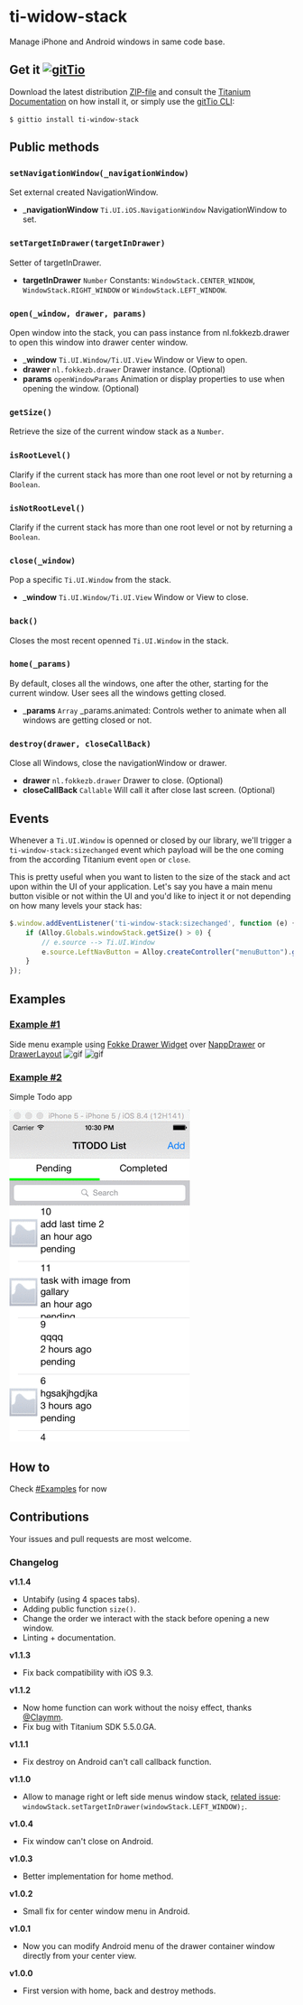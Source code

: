 # ti-widow-stack

Manage iPhone and Android windows in same code base.

## Get it [![gitTio](http://gitt.io/badge.svg)](http://gitt.io/component/ti-window-stack)

Download the latest distribution [ZIP-file](https://github.com/HazemKhaled/TiWidowStack/releases) and consult the [Titanium Documentation](http://docs.appcelerator.com/titanium/latest/#!/guide/Using_a_Module) on how install it, or simply use the [gitTio CLI](http://gitt.io/cli):

`$ gittio install ti-window-stack`

## Public methods

### `setNavigationWindow(_navigationWindow)`

Set external created NavigationWindow.

* ___navigationWindow__ `Ti.UI.iOS.NavigationWindow` NavigationWindow to set.

### `setTargetInDrawer(targetInDrawer)`

Setter of targetInDrawer.

* __targetInDrawer__ `Number` Constants: `WindowStack.CENTER_WINDOW`, `WindowStack.RIGHT_WINDOW` or `WindowStack.LEFT_WINDOW`.

### `open(_window, drawer, params)`

Open window into the stack, you can pass instance from nl.fokkezb.drawer to open this window into drawer center window.

* ___window__ `Ti.UI.Window/Ti.UI.View` Window or View to open.
* __drawer__ `nl.fokkezb.drawer` Drawer instance. (Optional)
* __params__ `openWindowParams` Animation or display properties to use when opening the window. (Optional)

### `getSize()`

Retrieve the size of the current window stack as a `Number`.

### `isRootLevel()`

Clarify if the current stack has more than one root level or not by returning a `Boolean`.

### `isNotRootLevel()`

Clarify if the current stack has more than one root level or not by returning a `Boolean`.

### `close(_window)`

Pop a specific `Ti.UI.Window` from the stack.

* ___window__ `Ti.UI.Window/Ti.UI.View` Window or View to close.

### `back()`

Closes the most recent openned `Ti.UI.Window` in the stack.

### `home(_params)`

By default, closes all the windows, one after the other, starting for the current window. User sees all the windows getting closed.

* ___params__ `Array` _params.animated: Controls wether to animate when all windows are getting closed or not.

### `destroy(drawer, closeCallBack)`

Close all Windows, close the navigationWindow or drawer.

* __drawer__ `nl.fokkezb.drawer` Drawer to close. (Optional)
* __closeCallBack__ `Callable` Will call it after close last screen. (Optional)

## Events

Whenever a `Ti.UI.Window` is openned or closed by our library, we'll trigger a `ti-window-stack:sizechanged` event which payload will be the one coming from the according Titanium event `open` or `close`.

This is pretty useful when you want to listen to the size of the stack and act upon within the UI of your application. Let's say you have a main menu button visible or not within the UI and you'd like to inject it or not depending on how many levels your stack has:

```js
$.window.addEventListener('ti-window-stack:sizechanged', function (e) {
    if (Alloy.Globals.windowStack.getSize() > 0) {
        // e.source --> Ti.UI.Window
        e.source.LeftNavButton = Alloy.createController("menuButton").getView();
    }
});
```

## Examples

### [Example #1](https://github.com/HazemKhaled/SideMenu-with-NavigationWindow-for-Titanium)

Side menu example using [Fokke Drawer Widget](http://gitt.io/component/nl.fokkezb.drawer) over [NappDrawer](http://gitt.io/component/dk.napp.drawer) or [DrawerLayout](https://github.com/manumaticx/Ti.DrawerLayout) ![gif](https://raw.githubusercontent.com/hazemkhaled/SideMenu-with-NavigationWindow-for-Titanium/master/screens/iphone.gif) ![gif](https://raw.githubusercontent.com/hazemkhaled/SideMenu-with-NavigationWindow-for-Titanium/master/screens/android.gif)

### [Example #2](https://github.com/HazemKhaled/TiTODOs)

Simple Todo app

![gif](https://raw.githubusercontent.com/hazemkhaled/TiTODOs/master/screen.gif)

## How to

Check [#Examples](#examples) for now

## Contributions

Your issues and pull requests are most welcome.

### Changelog

**v1.1.4**

* Untabify (using 4 spaces tabs).
* Adding public function `size()`.
* Change the order we interact with the stack before opening a new window.
* Linting + documentation.

**v1.1.3**

* Fix back compatibility with iOS 9.3.

**v1.1.2**

* Now home function can work without the noisy effect, thanks [@Claymm](https://github.com/Claymm).
* Fix bug with Titanium SDK 5.5.0.GA.

**v1.1.1**

* Fix destroy on Android can't call callback function.

**v1.1.0**

* Allow to manage right or left side menus window stack, [related issue](https://github.com/viezel/NappDrawer/issues/188): `windowStack.setTargetInDrawer(windowStack.LEFT_WINDOW);`.

**v1.0.4**

* Fix window can't close on Android.

**v1.0.3**

* Better implementation for home method.

**v1.0.2**

* Small fix for center window menu in Android.

**v1.0.1**

* Now you can modify Android menu of the drawer container window directly from your center view.

**v1.0.0**

* First version with home, back and destroy methods.

